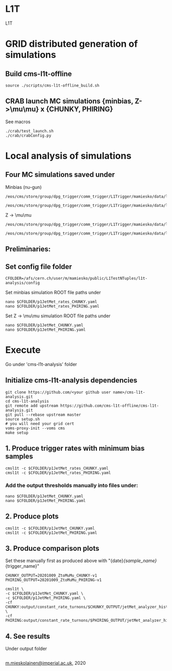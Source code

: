 # L1T
L1T


# GRID distributed generation of simulations

## Build cms-l1t-offline
```
source ./scripts/cms-l1t-offline_build.sh
```

## CRAB launch MC simulations {minbias, Z->\mu\mu} x {CHUNKY, PHIRING}

See macros
```
./crab/test_launch.sh
./crab/crabConfig.py
```


# Local analysis of simulations



## Four MC simulations saved under

Minbias (nu-gun)
```
/eos/cms/store/group/dpg_trigger/comm_trigger/L1Trigger/mamiesko/data/l1NTuple_algo_CHUNKY_mc_Nu/crab_projects/crab_mc_l1NTuple_algo_CHUNKY_mc_Nu/results/L1Ntuple_*.root

/eos/cms/store/group/dpg_trigger/comm_trigger/L1Trigger/mamiesko/data/l1NTuple_algo_PHIRING_mc_Nu/crab_projects/crab_mc_l1NTuple_algo_PHIRING_mc_Nu/results/L1Ntuple_*.root
```

Z -> \mu\mu
```
/eos/cms/store/group/dpg_trigger/comm_trigger/L1Trigger/mamiesko/data/l1NTuple_algo_CHUNKY_mc_ZtoMuMu/crab_projects/crab_mc_l1NTuple_algo_CHUNKY_mc_ZtoMuMu/results/L1Ntuple_*.root

/eos/cms/store/group/dpg_trigger/comm_trigger/L1Trigger/mamiesko/data/l1NTuple_algo_PHIRING_mc_ZtoMuMu/crab_projects/crab_mc_l1NTuple_algo_PHIRING_mc_ZtoMuMu/results/L1Ntuple_*.root
```


## Preliminaries:

## Set config file folder
```
CFOLDER=/afs/cern.ch/user/m/mamiesko/public/L1TestNTuples/l1t-analysis/config
```

Set minbias simulation ROOT file paths under
```
nano $CFOLDER/p1JetMet_rates_CHUNKY.yaml
nano $CFOLDER/p1JetMet_rates_PHIRING.yaml
```

Set Z -> \mu\mu simulation ROOT file paths under
```
nano $CFOLDER/p1JetMet_CHUNKY.yaml
nano $CFOLDER/p1JetMet_PHIRING.yaml
```


# Execute

Go under 'cms-l1t-analysis' folder


## Initialize cms-l1t-analysis dependencies
```
git clone https://github.com/<your github user name>/cms-l1t-analysis.git
cd cms-l1t-analysis
git remote add upstream https://github.com/cms-l1t-offline/cms-l1t-analysis.git
git pull --rebase upstream master
source setup.sh
# you will need your grid cert
voms-proxy-init --voms cms
make setup
```


## 1. Produce trigger rates with minimum bias samples
```
cmsl1t -c $CFOLDER/p1JetMet_rates_CHUNKY.yaml
cmsl1t -c $CFOLDER/p1JetMet_rates_PHIRING.yaml
```

### Add the output thresholds manually into files under:
```
nano $CFOLDER/p1JetMet_CHUNKY.yaml
nano $CFOLDER/p1JetMet_PHIRING.yaml
```


## 2. Produce plots
```
cmsl1t -c $CFOLDER/p1JetMet_CHUNKY.yaml
cmsl1t -c $CFOLDER/p1JetMet_PHIRING.yaml
```


## 3. Produce comparison plots

Set these manually first as produced above with "{date}_{sample_name}_{trigger_name}"
```
CHUNKY_OUTPUT=20201009_ZtoMuMu_CHUNKY-v1
PHIRING_OUTPUT=20201009_ZtoMuMu_PHIRING-v1
```

```
cmsl1t \
-c $CFOLDER/p1JetMet_CHUNKY.yaml \
-c $CFOLDER/p1JetMet_PHIRING.yaml \
-cf CHUNKY:output/constant_rate_turnons/$CHUNKY_OUTPUT/jetMet_analyzer_histograms.root \
-cf PHIRING:output/constant_rate_turnons/$PHIRING_OUTPUT/jetMet_analyzer_histograms.root
```

## 4. See results

Under output folder
```

```


m.mieskolainen@imperial.ac.uk, 2020
